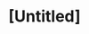 ---
pid: RS368
title: "[Untitled]"
location_transcription: 
zipcode: '18966'
outside_phl: 'Southampton PA '
neighborhood: 
age: '56'
age_range: 50-59
instagram: 
image_file_name: RS_368.jpg
proposal_transcription: Abraham Lincoln + freeing the slaves
topic: African Americans,Figure,History
topic_summary: 0, 0, 0
type: Sculpture Statue
keywords_other: 
credit: 
image_labels: 
twitter: 
facebook: 
permalink: "/monuments/rs368/"
layout: item-page
---